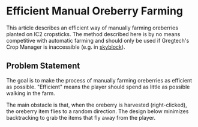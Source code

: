 Efficient Manual Oreberry Farming
=================================

This article describes an efficient way of manually farming oreberries planted on IC2 cropsticks.
The method described here is by no means competitive with automatic farming
and should only be used if Gregtech's Crop Manager is inaccessible
(e.g. in [skyblock](./garden-of-grind.md)).


Problem Statement
-----------------

The goal is to make the process of manually farming oreberries as efficient as possible.
"Efficient" means the player should spend as little as possible walking in the farm.

The main obstacle is that,
when the oreberry is harvested (right-clicked),
the oreberry item flies to a random direction.
The design below minimizes backtracking to grab the items that fly away from the player.
